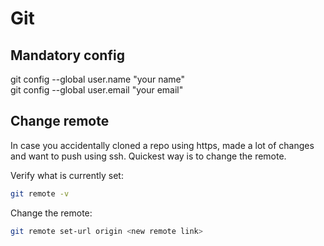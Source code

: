# Git

## Mandatory config

git config --global user.name "your name"\
git config --global user.email "your email"


## Change remote

In case you accidentally cloned a repo using https, made a lot of changes and want to push using ssh. Quickest way is to change the remote.

Verify what is currently set:
~~~bash
git remote -v
~~~

Change the remote:
~~~bash
git remote set-url origin <new remote link>
~~~